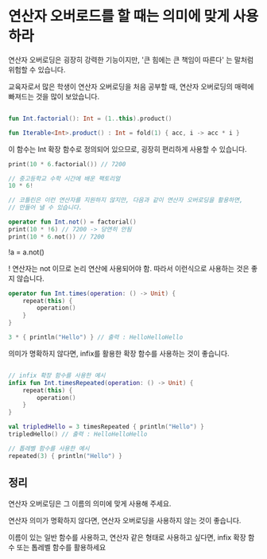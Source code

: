 
# 연산자 오버로드를 할 때는 의미에 맞게 사용하라 

연산자 오버로딩은 굉장히 강력한 기능이지만, '큰 힘에는 큰 책임이 따른다' 는 말처럼 위험할 수 있습니다.

교육자로서 많은 학생이 연산자 오버로딩을 처음 공부할 때, 연산자 오버로딩의 매력에 빠져드는 것을 많이 보았습니다.

```kotlin

fun Int.factorial(): Int = (1..this).product()

fun Iterable<Int>.product() : Int = fold(1) { acc, i -> acc * i }

```

이 함수는 Int 확장 함수로 정의되어 있으므로, 굉장히 편리하게 사용할 수 있습니다.

```kotlin
print(10 * 6.factorial()) // 7200
```

```kotlin
// 중고등학교 수학 시간에 배운 팩토리얼
10 * 6!

// 코틀린은 이런 연산자를 지원하지 않지만, 다음과 같이 연산자 오버로딩을 활용하면,
// 만들어 낼 수 있습니다.

operator fun Int.not() = factorial()
print(10 * !6) // 7200 -> 당연히 안됨
print(10 * 6.not()) // 7200
```

!a = a.not()

! 연산자는 not 이므로 논리 연산에 사용되어야 함. 따라서 이런식으로 사용하는 것은 좋지 않습니다.

```kotlin
operator fun Int.times(operation: () -> Unit) {
    repeat(this) {
        operation()
    }
}

3 * { println("Hello") } // 출력 : HelloHelloHello
```

의미가 명확하지 않다면, infix를 활용한 확장 함수를 사용하는 것이 좋습니다.

```kotlin

// infix 확장 함수를 사용한 예시
infix fun Int.timesRepeated(operation: () -> Unit) {
    repeat(this) {
        operation()
    }
}

val tripledHello = 3 timesRepeated { println("Hello") }
tripledHello() // 출력 : HelloHelloHello

// 톱레벨 함수를 사용한 예시
repeated(3) { println("Hello") }

```

## 정리

연산자 오버로딩은 그 이름의 의미에 맞게 사용해 주세요.

연산자 의미가 명확하지 않다면, 연산자 오버로딩을 사용하지 않는 것이 좋습니다.

이름이 있는 일반 함수를 사용하고, 연산자 같은 형태로 사용하고 싶다면,
infix 확장 함수 또는 톱레벨 함수를 활용하세요


